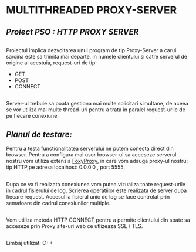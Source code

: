 # **MULTITHREADED PROXY-SERVER**
## _Proiect PSO : HTTP PROXY SERVER_
##
 Proiectul implica dezvoltarea unui program de tip Proxy-Server a carui sarcina este sa trimita mai departe, in numele clientului si catre serverul de origine al acestuia, request-uri de tip:
 * GET
 * POST
 * CONNECT 
 ##
 Server-ul trebuie sa poata gestiona mai multe solicitari simultane, de aceea se vor utiliza mai multe thread-uri pentru a trata in paralel request-urile de pe fiecare conexiune.
 ##
 ## _Planul de testare:_
 Pentru a testa functionalitatea serverului ne putem conecta direct din browser. Pentru a configura mai usor browser-ul sa acceseze serverul nostru vom utiliza extensia [FoxyProxy](https://getfoxyproxy.org/), in care vom adauga proxy-ul nostru: tip HTTP,pe adresa localhost: 0.0.0.0 , port 5555.
 ##
 Dupa ce va fi realizata conexiunea vom putea vizualiza toate request-urile in cadrul fisierului de log. Scrierea operatiilor este realizata de server dupa fiecare request. Accesul la fisierul unic de log se face controlat prin semafoare din cadrul conexiunilor multiple.
 ##
 Vom utiliza metoda HTTP CONNECT pentru a permite clientului din spate sa acceseze prin Proxy site-uri web ce utlizeaza SSL / TLS.
 ##
 Limbaj utilizat: C++
